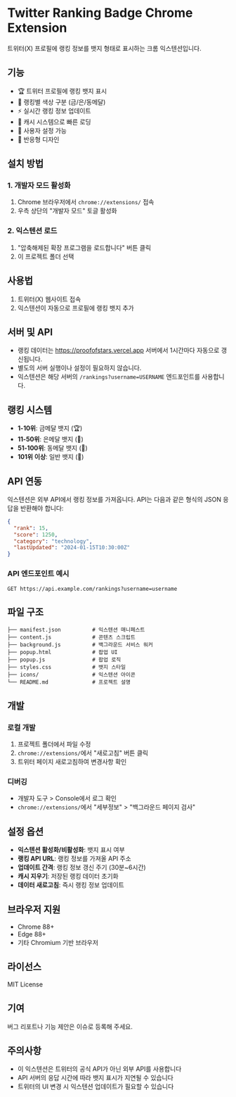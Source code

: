 # Twitter Ranking Badge Chrome Extension

트위터(X) 프로필에 랭킹 정보를 뱃지 형태로 표시하는 크롬 익스텐션입니다.

## 기능

- 🏆 트위터 프로필에 랭킹 뱃지 표시
- 🎨 랭킹별 색상 구분 (금/은/동메달)
- ⚡ 실시간 랭킹 정보 업데이트
- 💾 캐시 시스템으로 빠른 로딩
- 🔧 사용자 설정 가능
- 📱 반응형 디자인

## 설치 방법

### 1. 개발자 모드 활성화
1. Chrome 브라우저에서 `chrome://extensions/` 접속
2. 우측 상단의 "개발자 모드" 토글 활성화

### 2. 익스텐션 로드
1. "압축해제된 확장 프로그램을 로드합니다" 버튼 클릭
2. 이 프로젝트 폴더 선택

## 사용법

1. 트위터(X) 웹사이트 접속
2. 익스텐션이 자동으로 프로필에 랭킹 뱃지 추가

## 서버 및 API

- 랭킹 데이터는 https://proofofstars.vercel.app 서버에서 1시간마다 자동으로 갱신됩니다.
- 별도의 서버 실행이나 설정이 필요하지 않습니다.
- 익스텐션은 해당 서버의 `/rankings?username=USERNAME` 엔드포인트를 사용합니다.

## 랭킹 시스템

- **1-10위**: 금메달 뱃지 (🏆)
- **11-50위**: 은메달 뱃지 (🥈)
- **51-100위**: 동메달 뱃지 (🥉)
- **101위 이상**: 일반 뱃지 (🏅)

## API 연동

익스텐션은 외부 API에서 랭킹 정보를 가져옵니다. API는 다음과 같은 형식의 JSON 응답을 반환해야 합니다:

```json
{
  "rank": 15,
  "score": 1250,
  "category": "technology",
  "lastUpdated": "2024-01-15T10:30:00Z"
}
```

### API 엔드포인트 예시
```
GET https://api.example.com/rankings?username=username
```

## 파일 구조

```
├── manifest.json          # 익스텐션 매니페스트
├── content.js             # 콘텐츠 스크립트
├── background.js          # 백그라운드 서비스 워커
├── popup.html             # 팝업 UI
├── popup.js               # 팝업 로직
├── styles.css             # 뱃지 스타일
├── icons/                 # 익스텐션 아이콘
└── README.md              # 프로젝트 설명
```

## 개발

### 로컬 개발
1. 프로젝트 폴더에서 파일 수정
2. `chrome://extensions/`에서 "새로고침" 버튼 클릭
3. 트위터 페이지 새로고침하여 변경사항 확인

### 디버깅
- 개발자 도구 > Console에서 로그 확인
- `chrome://extensions/`에서 "세부정보" > "백그라운드 페이지 검사"

## 설정 옵션

- **익스텐션 활성화/비활성화**: 뱃지 표시 여부
- **랭킹 API URL**: 랭킹 정보를 가져올 API 주소
- **업데이트 간격**: 랭킹 정보 갱신 주기 (30분~6시간)
- **캐시 지우기**: 저장된 랭킹 데이터 초기화
- **데이터 새로고침**: 즉시 랭킹 정보 업데이트

## 브라우저 지원

- Chrome 88+
- Edge 88+
- 기타 Chromium 기반 브라우저

## 라이선스

MIT License

## 기여

버그 리포트나 기능 제안은 이슈로 등록해 주세요.

## 주의사항

- 이 익스텐션은 트위터의 공식 API가 아닌 외부 API를 사용합니다
- API 서버의 응답 시간에 따라 뱃지 표시가 지연될 수 있습니다
- 트위터의 UI 변경 시 익스텐션 업데이트가 필요할 수 있습니다 